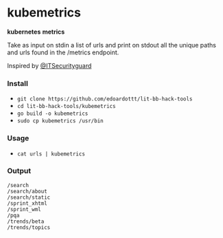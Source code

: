 # kubemetrics

**kubernetes** **metrics** 

Take as input on stdin a list of urls and print on stdout all the unique paths and urls found in the /metrics endpoint.  

Inspired by [@ITSecurityguard](https://twitter.com/ITSecurityguard/status/1510951340763136005) 

### Install

- `git clone https://github.com/edoardottt/lit-bb-hack-tools`
- `cd lit-bb-hack-tools/kubemetrics`
- `go build -o kubemetrics`
- `sudo cp kubemetrics /usr/bin`

### Usage

- `cat urls | kubemetrics`

### Output

```
/search
/search/about
/search/static
/sprint_xhtml
/sprint_wml
/pqa
/trends/beta
/trends/topics
```

